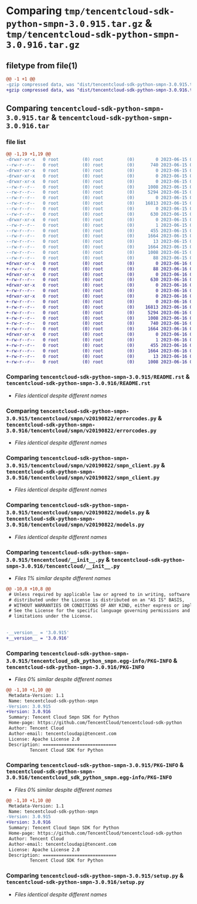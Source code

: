 # Comparing `tmp/tencentcloud-sdk-python-smpn-3.0.915.tar.gz` & `tmp/tencentcloud-sdk-python-smpn-3.0.916.tar.gz`

## filetype from file(1)

```diff
@@ -1 +1 @@
-gzip compressed data, was "dist/tencentcloud-sdk-python-smpn-3.0.915.tar", last modified: Thu Jun 15 00:32:14 2023, max compression
+gzip compressed data, was "dist/tencentcloud-sdk-python-smpn-3.0.916.tar", last modified: Fri Jun 16 00:40:07 2023, max compression
```

## Comparing `tencentcloud-sdk-python-smpn-3.0.915.tar` & `tencentcloud-sdk-python-smpn-3.0.916.tar`

### file list

```diff
@@ -1,19 +1,19 @@
-drwxr-xr-x   0 root         (0) root         (0)        0 2023-06-15 00:32:14.000000 tencentcloud-sdk-python-smpn-3.0.915/
--rw-r--r--   0 root         (0) root         (0)      740 2023-06-15 00:32:14.000000 tencentcloud-sdk-python-smpn-3.0.915/README.rst
-drwxr-xr-x   0 root         (0) root         (0)        0 2023-06-15 00:32:14.000000 tencentcloud-sdk-python-smpn-3.0.915/tencentcloud/
-drwxr-xr-x   0 root         (0) root         (0)        0 2023-06-15 00:32:14.000000 tencentcloud-sdk-python-smpn-3.0.915/tencentcloud/smpn/
-drwxr-xr-x   0 root         (0) root         (0)        0 2023-06-15 00:32:14.000000 tencentcloud-sdk-python-smpn-3.0.915/tencentcloud/smpn/v20190822/
--rw-r--r--   0 root         (0) root         (0)     1008 2023-06-15 00:32:14.000000 tencentcloud-sdk-python-smpn-3.0.915/tencentcloud/smpn/v20190822/errorcodes.py
--rw-r--r--   0 root         (0) root         (0)     5294 2023-06-15 00:32:14.000000 tencentcloud-sdk-python-smpn-3.0.915/tencentcloud/smpn/v20190822/smpn_client.py
--rw-r--r--   0 root         (0) root         (0)        0 2023-06-15 00:32:14.000000 tencentcloud-sdk-python-smpn-3.0.915/tencentcloud/smpn/v20190822/__init__.py
--rw-r--r--   0 root         (0) root         (0)    16813 2023-06-15 00:32:14.000000 tencentcloud-sdk-python-smpn-3.0.915/tencentcloud/smpn/v20190822/models.py
--rw-r--r--   0 root         (0) root         (0)        0 2023-06-15 00:32:14.000000 tencentcloud-sdk-python-smpn-3.0.915/tencentcloud/smpn/__init__.py
--rw-r--r--   0 root         (0) root         (0)      630 2023-06-15 00:32:14.000000 tencentcloud-sdk-python-smpn-3.0.915/tencentcloud/__init__.py
-drwxr-xr-x   0 root         (0) root         (0)        0 2023-06-15 00:32:14.000000 tencentcloud-sdk-python-smpn-3.0.915/tencentcloud_sdk_python_smpn.egg-info/
--rw-r--r--   0 root         (0) root         (0)        1 2023-06-15 00:32:14.000000 tencentcloud-sdk-python-smpn-3.0.915/tencentcloud_sdk_python_smpn.egg-info/dependency_links.txt
--rw-r--r--   0 root         (0) root         (0)      455 2023-06-15 00:32:14.000000 tencentcloud-sdk-python-smpn-3.0.915/tencentcloud_sdk_python_smpn.egg-info/SOURCES.txt
--rw-r--r--   0 root         (0) root         (0)     1664 2023-06-15 00:32:14.000000 tencentcloud-sdk-python-smpn-3.0.915/tencentcloud_sdk_python_smpn.egg-info/PKG-INFO
--rw-r--r--   0 root         (0) root         (0)       13 2023-06-15 00:32:14.000000 tencentcloud-sdk-python-smpn-3.0.915/tencentcloud_sdk_python_smpn.egg-info/top_level.txt
--rw-r--r--   0 root         (0) root         (0)     1664 2023-06-15 00:32:14.000000 tencentcloud-sdk-python-smpn-3.0.915/PKG-INFO
--rw-r--r--   0 root         (0) root         (0)     1008 2023-06-15 00:32:14.000000 tencentcloud-sdk-python-smpn-3.0.915/setup.py
--rw-r--r--   0 root         (0) root         (0)       88 2023-06-15 00:32:14.000000 tencentcloud-sdk-python-smpn-3.0.915/setup.cfg
+drwxr-xr-x   0 root         (0) root         (0)        0 2023-06-16 00:40:07.000000 tencentcloud-sdk-python-smpn-3.0.916/
+-rw-r--r--   0 root         (0) root         (0)       88 2023-06-16 00:40:07.000000 tencentcloud-sdk-python-smpn-3.0.916/setup.cfg
+drwxr-xr-x   0 root         (0) root         (0)        0 2023-06-16 00:40:07.000000 tencentcloud-sdk-python-smpn-3.0.916/tencentcloud/
+-rw-r--r--   0 root         (0) root         (0)      630 2023-06-16 00:40:07.000000 tencentcloud-sdk-python-smpn-3.0.916/tencentcloud/__init__.py
+drwxr-xr-x   0 root         (0) root         (0)        0 2023-06-16 00:40:07.000000 tencentcloud-sdk-python-smpn-3.0.916/tencentcloud/smpn/
+-rw-r--r--   0 root         (0) root         (0)        0 2023-06-16 00:40:07.000000 tencentcloud-sdk-python-smpn-3.0.916/tencentcloud/smpn/__init__.py
+drwxr-xr-x   0 root         (0) root         (0)        0 2023-06-16 00:40:07.000000 tencentcloud-sdk-python-smpn-3.0.916/tencentcloud/smpn/v20190822/
+-rw-r--r--   0 root         (0) root         (0)        0 2023-06-16 00:40:07.000000 tencentcloud-sdk-python-smpn-3.0.916/tencentcloud/smpn/v20190822/__init__.py
+-rw-r--r--   0 root         (0) root         (0)    16813 2023-06-16 00:40:07.000000 tencentcloud-sdk-python-smpn-3.0.916/tencentcloud/smpn/v20190822/models.py
+-rw-r--r--   0 root         (0) root         (0)     5294 2023-06-16 00:40:07.000000 tencentcloud-sdk-python-smpn-3.0.916/tencentcloud/smpn/v20190822/smpn_client.py
+-rw-r--r--   0 root         (0) root         (0)     1008 2023-06-16 00:40:07.000000 tencentcloud-sdk-python-smpn-3.0.916/tencentcloud/smpn/v20190822/errorcodes.py
+-rw-r--r--   0 root         (0) root         (0)      740 2023-06-16 00:40:07.000000 tencentcloud-sdk-python-smpn-3.0.916/README.rst
+-rw-r--r--   0 root         (0) root         (0)     1664 2023-06-16 00:40:07.000000 tencentcloud-sdk-python-smpn-3.0.916/PKG-INFO
+drwxr-xr-x   0 root         (0) root         (0)        0 2023-06-16 00:40:07.000000 tencentcloud-sdk-python-smpn-3.0.916/tencentcloud_sdk_python_smpn.egg-info/
+-rw-r--r--   0 root         (0) root         (0)        1 2023-06-16 00:40:07.000000 tencentcloud-sdk-python-smpn-3.0.916/tencentcloud_sdk_python_smpn.egg-info/dependency_links.txt
+-rw-r--r--   0 root         (0) root         (0)      455 2023-06-16 00:40:07.000000 tencentcloud-sdk-python-smpn-3.0.916/tencentcloud_sdk_python_smpn.egg-info/SOURCES.txt
+-rw-r--r--   0 root         (0) root         (0)     1664 2023-06-16 00:40:07.000000 tencentcloud-sdk-python-smpn-3.0.916/tencentcloud_sdk_python_smpn.egg-info/PKG-INFO
+-rw-r--r--   0 root         (0) root         (0)       13 2023-06-16 00:40:07.000000 tencentcloud-sdk-python-smpn-3.0.916/tencentcloud_sdk_python_smpn.egg-info/top_level.txt
+-rw-r--r--   0 root         (0) root         (0)     1008 2023-06-16 00:40:07.000000 tencentcloud-sdk-python-smpn-3.0.916/setup.py
```

### Comparing `tencentcloud-sdk-python-smpn-3.0.915/README.rst` & `tencentcloud-sdk-python-smpn-3.0.916/README.rst`

 * *Files identical despite different names*

### Comparing `tencentcloud-sdk-python-smpn-3.0.915/tencentcloud/smpn/v20190822/errorcodes.py` & `tencentcloud-sdk-python-smpn-3.0.916/tencentcloud/smpn/v20190822/errorcodes.py`

 * *Files identical despite different names*

### Comparing `tencentcloud-sdk-python-smpn-3.0.915/tencentcloud/smpn/v20190822/smpn_client.py` & `tencentcloud-sdk-python-smpn-3.0.916/tencentcloud/smpn/v20190822/smpn_client.py`

 * *Files identical despite different names*

### Comparing `tencentcloud-sdk-python-smpn-3.0.915/tencentcloud/smpn/v20190822/models.py` & `tencentcloud-sdk-python-smpn-3.0.916/tencentcloud/smpn/v20190822/models.py`

 * *Files identical despite different names*

### Comparing `tencentcloud-sdk-python-smpn-3.0.915/tencentcloud/__init__.py` & `tencentcloud-sdk-python-smpn-3.0.916/tencentcloud/__init__.py`

 * *Files 1% similar despite different names*

```diff
@@ -10,8 +10,8 @@
 # Unless required by applicable law or agreed to in writing, software
 # distributed under the License is distributed on an "AS IS" BASIS,
 # WITHOUT WARRANTIES OR CONDITIONS OF ANY KIND, either express or implied.
 # See the License for the specific language governing permissions and
 # limitations under the License.
 
 
-__version__ = '3.0.915'
+__version__ = '3.0.916'
```

### Comparing `tencentcloud-sdk-python-smpn-3.0.915/tencentcloud_sdk_python_smpn.egg-info/PKG-INFO` & `tencentcloud-sdk-python-smpn-3.0.916/PKG-INFO`

 * *Files 0% similar despite different names*

```diff
@@ -1,10 +1,10 @@
 Metadata-Version: 1.1
 Name: tencentcloud-sdk-python-smpn
-Version: 3.0.915
+Version: 3.0.916
 Summary: Tencent Cloud Smpn SDK for Python
 Home-page: https://github.com/TencentCloud/tencentcloud-sdk-python
 Author: Tencent Cloud
 Author-email: tencentcloudapi@tencent.com
 License: Apache License 2.0
 Description: ============================
         Tencent Cloud SDK for Python
```

### Comparing `tencentcloud-sdk-python-smpn-3.0.915/PKG-INFO` & `tencentcloud-sdk-python-smpn-3.0.916/tencentcloud_sdk_python_smpn.egg-info/PKG-INFO`

 * *Files 0% similar despite different names*

```diff
@@ -1,10 +1,10 @@
 Metadata-Version: 1.1
 Name: tencentcloud-sdk-python-smpn
-Version: 3.0.915
+Version: 3.0.916
 Summary: Tencent Cloud Smpn SDK for Python
 Home-page: https://github.com/TencentCloud/tencentcloud-sdk-python
 Author: Tencent Cloud
 Author-email: tencentcloudapi@tencent.com
 License: Apache License 2.0
 Description: ============================
         Tencent Cloud SDK for Python
```

### Comparing `tencentcloud-sdk-python-smpn-3.0.915/setup.py` & `tencentcloud-sdk-python-smpn-3.0.916/setup.py`

 * *Files identical despite different names*

